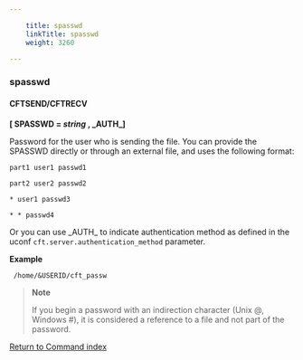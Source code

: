 ```yaml
---

    title: spasswd
    linkTitle: spasswd
    weight: 3260

---
```

### spasswd

#### CFTSEND/CFTRECV

****\[ SPASSWD = *string* , \_AUTH\_\]****

Password for the user who is sending the file. You can provide the SPASSWD directly or through an external file, and uses the following format:

`part1 user1 passwd1`

`part2 user2 passwd2`

`* user1 passwd3`

`* * passwd4`

Or you can use \_AUTH\_ to indicate authentication method as defined in the uconf <span class="code">`cft.server.authentication_method`</span> parameter.

****Example****

` /home/&USERID/cft_passw`

> **Note**
>
> If you begin a password with an indirection character (Unix @, Windows #), it is considered a reference to a file and not part of the password.

[Return to Command index](../../)

 

